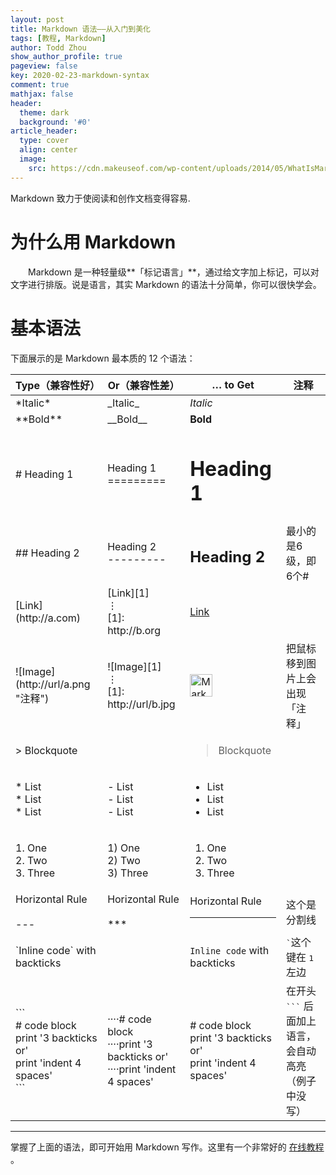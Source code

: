 ```yaml
---
layout: post
title: Markdown 语法——从入门到美化
tags: [教程, Markdown]
author: Todd Zhou
show_author_profile: true
pageview: false
key: 2020-02-23-markdown-syntax
comment: true
mathjax: false
header:
  theme: dark
  background: '#0'
article_header:
  type: cover
  align: center
  image:
    src: https://cdn.makeuseof.com/wp-content/uploads/2014/05/WhatIsMarkdown_Lead_Image-994x400.jpg
---
```


Markdown 致力于使阅读和创作文档变得容易.
<!--more-->
<!-- more -->

# 为什么用 Markdown

&emsp;&emsp;Markdown 是一种轻量级**「标记语言」**，通过给文字加上标记，可以对文字进行排版。说是语言，其实 Markdown 的语法十分简单，你可以很快学会。



# 基本语法

下面展示的是 Markdown 最本质的 12 个语法：

<div markdown="0">
  <table markdown="0">
    <thead>
      <tr>
        <th>Type（兼容性好）</th>
        <th>Or（兼容性差）</th>
        <th>… to Get</th>
        <th>注释</th>
      </tr>
    </thead>
    <tbody>
      <tr>
        <td>*Italic*</td>
        <td>_Italic_</td>
        <td><em>Italic</em></td>
      </tr>
      <tr>
        <td>**Bold**</td>
        <td>__Bold__</td>
        <td><strong>Bold</strong></td>
      </tr>
      <tr>
        <td>
          # Heading 1
        </td>
        <td>
          Heading 1<br />
          =========
        </td>
        <td>
          <h1>Heading 1</h1>
        </td>
      </tr>
      <tr>
        <td>
          ## Heading 2
        </td>
        <td>
          Heading 2<br />
          ---------
        </td>
        <td>
          <h2>Heading 2</h2>
        </td>
        <td>
          最小的是6级，即6个#
        </td>
      </tr>
      <tr>
        <td>
          [Link](http://a.com)
        </td>
        <td>
          [Link][1]<br />
          ⋮<br />
          [1]: http://b.org
        </td>
        <td><a href="https://commonmark.org/">Link</a></td>
      </tr>
      <tr>
        <td>
          ![Image](http://url/a.png "注释")
        </td>
        <td>
          ![Image][1]<br />
          ⋮<br />
          [1]: http://url/b.jpg
        </td>
        <td>
          <img
            src="https://commonmark.org/help/images/favicon.png"
            width="36"
            height="36"
            alt="Markdown"
            title="注释"
          />
        </td>
        <td>
          把鼠标移到图片上会出现「注释」
        </td>
      </tr>
      <tr>
        <td>
          &gt; Blockquote
        </td>
        <td>
          &nbsp;
        </td>
        <td>
          <blockquote>Blockquote</blockquote>
        </td>
      </tr>
      <tr>
        <td>
          <p>
            * List<br />
            * List<br />
            * List
          </p>
        </td>
        <td>
          <p>
            - List<br />
            - List<br />
            - List<br />
          </p>
        </td>
        <td>
          <ul>
            <li>List</li>
            <li>List</li>
            <li>List</li>
          </ul>
        </td>
      </tr>
      <tr>
        <td>
          <p>
            1. One<br />
            2. Two<br />
            3. Three
          </p>
        </td>
        <td>
          <p>
            1) One<br />
            2) Two<br />
            3) Three
          </p>
        </td>
        <td>
          <ol>
            <li>One</li>
            <li>Two</li>
            <li>Three</li>
          </ol>
        </td>
      </tr>
      <tr>
        <td>
          Horizontal Rule<br />
          <br />
          ---
        </td>
        <td>
          Horizontal Rule<br />
          <br />
          ***
        </td>
        <td>
          Horizontal Rule
          <hr />
        </td>
        <td>
          这个是分割线
        </td>
      </tr>
      <tr>
        <td>
          `Inline code` with backticks
        </td>
        <td>
          &nbsp;
        </td>
        <td><code>Inline code</code> with backticks</td>
        <td><kbd>`</kbd>这个键在 <kbd>1</kbd> 左边</td>
      </tr>
      <tr>
        <td>
          ```<br />
          # code block<br />
          print '3 backticks or'<br />
          print 'indent 4 spaces'<br />
          ```
        </td>
        <td>
          <span>····</span># code block<br />
          <span>····</span>print '3 backticks or'<br />
          <span>····</span>print 'indent 4 spaces'
        </td>
        <td>
          <div>
            # code block
            <br />
            print '3 backticks or' <br />
            print 'indent 4 spaces'
          </div>
        </td>
        <td>
          在开头 <kbd>```</kbd> 后面加上语言，会自动高亮<br />
          （例子中没写）
        </td>
      </tr>
    </tbody>
  </table>
</div>



---




掌握了上面的语法，即可开始用 Markdown 写作。这里有一个非常好的 [在线教程](https://commonmark.org/help/tutorial/) 。

